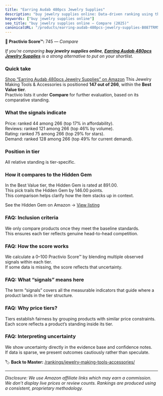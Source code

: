 ```yaml
---
title: "Earring Audab 480pcs Jewelry Supplies"
description: "buy jewelry supplies online: Data-driven ranking using the Practivio Score™. Positioned by quality, value, demand, findability, momentum."
keywords: ["buy jewelry supplies online"]
seo_title: "buy jewelry supplies online — Compare (2025)"
canonicalURL: "/products/earring-audab-480pcs-jewelry-supplies-B087TRM5ZB/"
---
```


**🛒 Practivio Score™:** 745 — _Compare_


*If you're comparing **buy jewelry supplies online**, **[Earring Audab 480pcs Jewelry Supplies](https://www.amazon.com/dp/B087TRM5ZB?tag=practivio-20)** is a strong alternative to put on your shortlist.*
### Quick take
[Shop “Earring Audab 480pcs Jewelry Supplies” on Amazon](https://www.amazon.com/dp/B087TRM5ZB?tag=practivio-20)
This Jewelry Making Tools & Accessories is positioned **147 out of 266**, within the **Best Value tier**.  
Practivio lists it under **Compare** for further evaluation, based on its comparative standing.

### What the signals indicate
Price: ranked 44 among 266 (top 17% in affordability).  
Reviews: ranked 121 among 266 (top 46% by volume).  
Rating: ranked 75 among 266 (top 29% for stars).  
Demand: ranked 128 among 266 (top 49% for current demand).

### Position in tier
All relative standing is tier-specific.

### How it compares to the Hidden Gem
In the Best Value tier, the Hidden Gem is rated at 891.00.  
This pick trails the Hidden Gem by 146.00 points.  
This comparison helps clarify how the item stacks up in context.  

See the Hidden Gem on Amazon → [View listing](https://www.amazon.com/dp/B00K18YIOU?tag=practivio-20)

### FAQ: Inclusion criteria
We only compare products once they meet the baseline standards.  
This ensures each tier reflects genuine head-to-head competition.

### FAQ: How the score works
We calculate a 0–100 Practivio Score™ by blending multiple observed signals within each tier.  
If some data is missing, the score reflects that uncertainty.

### FAQ: What “signals” means here
The term “signals” covers all the measurable indicators that guide where a product lands in the tier structure.

### FAQ: Why price tiers?
Tiers establish fairness by grouping products with similar price constraints.  
Each score reflects a product’s standing inside its tier.

### FAQ: Interpreting uncertainty
We show uncertainty directly in the evidence base and confidence notes.  
If data is sparse, we present outcomes cautiously rather than speculate.

<!-- Missing template for Compare/CompareWithinPriceClass -->


🏷️ **Back to Master:** [/rankings/jewelry-making-tools-accessories/](/rankings/jewelry-making-tools-accessories/)

---
_Disclosure: We use Amazon affiliate links which may earn a commission. We don’t display live prices or review counts. Rankings are produced using a consistent, proprietary methodology._
